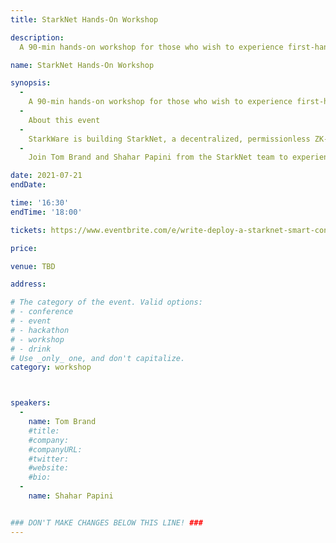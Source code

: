 ```yaml
---
title: StarkNet Hands-On Workshop

description: 
  A 90-min hands-on workshop for those who wish to experience first-hand how to write and deploy a StarkNet smart contract.

name: StarkNet Hands-On Workshop

synopsis:
  -
    A 90-min hands-on workshop for those who wish to experience first-hand how to write and deploy a StarkNet smart contract.
  -
    About this event
  -
    StarkWare is building StarkNet, a decentralized, permissionless ZK-Rollup. It is STARK-powered and supports any business logic, backed by  Ethereum’s security. StarkNet Planets Alpha is live on Ropsten, and will soon be available on Mainnet.
  -
    Join Tom Brand and Shahar Papini from the StarkNet team to experience the simplicity and efficiency of creating and deploying a StarkNet contract.

date: 2021-07-21
endDate:

time: '16:30'
endTime: '18:00'

tickets: https://www.eventbrite.com/e/write-deploy-a-starknet-smart-contract-a-swift-hands-on-workshop-tickets-162425953399

price: 

venue: TBD

address: 

# The category of the event. Valid options:
# - conference
# - event
# - hackathon
# - workshop
# - drink
# Use _only_ one, and don't capitalize.
category: workshop



speakers:
  -
    name: Tom Brand
    #title: 
    #company: 
    #companyURL: 
    #twitter: 
    #website:
    #bio: 
  -
    name: Shahar Papini


### DON'T MAKE CHANGES BELOW THIS LINE! ###
---
```

<!-- ### DON'T MAKE CHANGES BELOW THIS LINE! ### -->

<Event-Content/>
